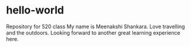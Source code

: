 # hello-world
Repository for 520 class
My name is Meenakshi Shankara. Love travelling and the outdoors.
Looking forward to another great learning experience here.
